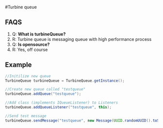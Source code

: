 #Turbine queue

## FAQS

1. Q: **What is turbineQueue?**
2. R: Turbine queue is messaging queue with high performance process
3. Q: **Is opensource?**
4. R: Yes, off course



## Example

```java
//Initilize new queue
TurbineQueue turbineQueue = TurbineQueue.getInstance();

//Create new queue called "testqueue"
turbineQueue.addQueue("testqueue");

//Add class (implements IQueueListener) to Listeners
turbineQueue.addQueueListener("testqueue", this);

//Send test message
turbineQueue.sendMessage("testqueue", new Message(UUID.randomUUID().toString()));





